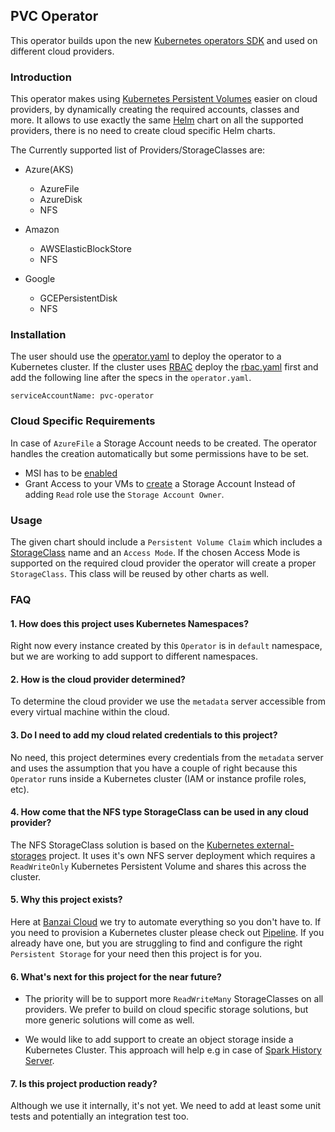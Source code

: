 ## PVC Operator

This operator builds upon the new [Kubernetes operators SDK](https://banzaicloud.com/blog/operator-sdk/) and used on different cloud providers.

### Introduction

This operator makes using [Kubernetes Persistent Volumes](https://kubernetes.io/docs/concepts/storage/persistent-volumes/) easier on cloud providers, by dynamically creating the required accounts, classes and more. It allows to use exactly the same [Helm](https://helm.sh) chart on all the supported providers, there is no need to create cloud specific Helm charts.

The Currently supported list of Providers/StorageClasses are:

- Azure(AKS)
    - AzureFile
    - AzureDisk
    - NFS
    
- Amazon
    - AWSElasticBlockStore
    - NFS
    
- Google
    - GCEPersistentDisk
    - NFS
    
### Installation

The user should use the [operator.yaml](https://github.com/banzaicloud/pvc-operator/blob/master/deploy/operator.yaml)
to deploy the operator to a Kubernetes cluster. If the cluster uses [RBAC](https://kubernetes.io/docs/admin/authorization/rbac/) deploy the [rbac.yaml](https://github.com/banzaicloud/pvc-operator/blob/master/deploy/rbac.yaml) first and add the following line after the specs in the `operator.yaml`.

```serviceAccountName: pvc-operator```

### Cloud Specific Requirements

In case of `AzureFile` a Storage Account needs to be created. The operator handles the creation automatically
but some permissions have to be set.

- MSI has to be [enabled](https://docs.microsoft.com/en-us/azure/active-directory/managed-service-identity/tutorial-linux-vm-access-arm#enable-msi-on-your-vm)
- Grant Access to your VMs to [create](https://docs.microsoft.com/en-us/azure/active-directory/managed-service-identity/tutorial-linux-vm-access-arm#grant-your-vm-access-to-a-resource-group-in-azure-resource-manager) a Storage Account
Instead of adding `Read` role use the `Storage Account Owner`.

### Usage

The given chart should include a `Persistent Volume Claim` which includes a [StorageClass](https://kubernetes.io/docs/concepts/storage/storage-classes/) name and an `Access Mode`. If the chosen Access Mode is supported on the required cloud provider the operator will create a proper `StorageClass`. This class will be reused by other charts as well.

### FAQ

#### 1. How does this project uses Kubernetes Namespaces?

Right now every instance created by this `Operator` is in `default` namespace, but we are working to add support
to different namespaces.

#### 2. How is the cloud provider determined?

To determine the cloud provider we use the `metadata` server accessible from every virtual machine within the cloud.  

#### 3. Do I need to add my cloud related credentials to this project?

No need, this project determines every credentials from the `metadata` server and uses the assumption that you have
a couple of right because this `Operator` runs inside a Kubernetes cluster (IAM or instance profile roles, etc).

#### 4. How come that the NFS type StorageClass can be used in any cloud provider?

The NFS StorageClass solution is based on the [Kubernetes external-storages](https://github.com/kubernetes-incubator/external-storage/tree/master/nfs) project. It uses it's own NFS server deployment which requires a `ReadWriteOnly` Kubernetes Persistent Volume and shares this across the cluster.

#### 5. Why this project exists?

Here at [Banzai Cloud](https://banzaicloud.com) we try to automate everything so you don't have to. If you need to provision a Kubernetes cluster please check out [Pipeline](github.com/banzaicloud/pipeline). If you already have one, but you are struggling to find and configure the right `Persistent Storage` for your need then this project is for you. 

#### 6. What's next for this project for the near future?

- The priority will be to support more `ReadWriteMany` StorageClasses on all providers. We prefer to build on cloud
specific storage solutions, but more generic solutions will come as well.

- We would like to add support to create an object storage inside a Kubernetes Cluster. This approach will help e.g in case of
[Spark History Server](https://banzaicloud.com/blog/spark-history-server-cloud/).

#### 7. Is this project production ready?

Although we use it internally, it's not yet. We need to add at least some unit tests and potentially an integration test too.
